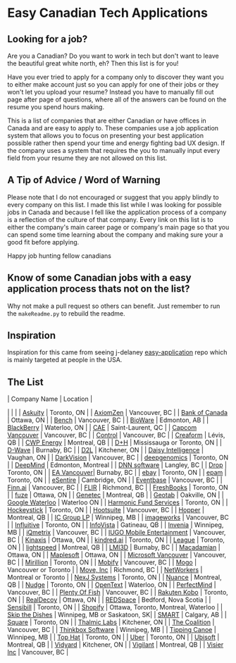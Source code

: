 # Easy Canadian Tech Applications

## Looking for a job?
Are you a Canadian? Do you want to work in tech but don't want to leave the beautiful great white north, eh? Then this list is for you!

Have you ever tried to apply for a company only to discover they want you to either make account just so you can apply for one of their jobs or they won't let you upload your resume? Instead you have to manually fill out page after page of questions, where all of the answers can be found on the resume you spend hours making.

This is a list of companies that are either Canadian or have offices in Canada and are easy to apply to. These companies use a job application system that allows you to focus on presenting your best application possible rather then spend your time and energy fighting bad UX design. If the company uses a system that requires the you to manually input every field from your resume they are not allowed on this list.

## A Tip of Advice / Word of Warning
Please note that I do not encouraged or suggest that you apply blindly to every company on this list. I made this list while I was looking for possible jobs in Canada and because I fell like the application process of a company is a reflection of the culture of that company. Every link on this list is to either the company's main career page or company's main page so that you can spend some time learning about the company and making sure your a good fit before applying.

Happy job hunting fellow canadians

## Know of some Canadian jobs with a easy application process thats not on the list? 
Why not make a pull request so others can benefit. Just remember to run the ```makeReadme.py``` to rebuild the readme.

## Inspiration 
Inspiration for this came from seeing j-delaney [easy-application](https://github.com/j-delaney/easy-application) repo which is mainly targeted at people in the USA. 


## 
## The List
<!-- BEGIN DATA -->
| Company Name | Location |

| []() | |
| [Askuity](https://www.askuity.com/company/hiring/) | Toronto, ON |
| [AxiomZen](https://www.axiomzen.co/careers) | Vancouver, BC |
| [Bank of Canada](http://www.bankofcanada.ca/careers/) | Ottawa, ON |
| [Bench](https://bench.co/) | Vancouver, BC |
| [BioWare](http://www.bioware.com/en/careers/) | Edmonton, AB |
| [BlackBerry](https://ca.blackberry.com/) | Waterloo, ON |
| [CAE](http://www.cae.com/careers/) | Saint-Laurent, QC |
| [Capcom Vancouver](https://www.capcomvancouver.com/) | Vancouver, BC |
| [Control](https://www.getcontrol.co/) | Vancouver, BC |
| [Creaform](https://careers.creaform3d.com/) | Lévis, QB |
| [CWP Energy](http://cwpenergy.com/) | Montreal, QB |
| [D+H](http://www.dh.com/careers/life-dh) | Mississauga or Toronto, ON |
| [D-Wave](https://www.dwavesys.com/) | Burnaby, BC |
| [D2L](https://www.d2l.com/careers/) |  Kitchener, ON |
| [Daisy Intelligence](http://www.daisyintelligence.com/careers/) | Vaughan, ON |
| [DarkVision](https://darkvisiontech.com/careers/) | Vancouver, BC |
| [deepgenomics](https://www.deepgenomics.com/) | Toronto, ON |
| [DeepMind](https://deepmind.com/careers/) | Edmonton, Montreal |
| [DNN software](http://www.dnnsoftware.com/about/careers) | Langley, BC |
| [Drop](https://www.earnwithdrop.com/pages/careers) | Toronto, ON |
| [EA Vancouver](http://www2.ea.com/locations/vancouver)| Burnaby, BC |
| [ebay](https://careers.ebayinc.com/join-our-team/start-your-search/) | Toronto, ON |
| [epam](https://www.epam.com/careers) | Toronto, ON |
| [eSentire](https://www.esentire.com/company/careers) | Cambridge, ON |
| [Eventbase](https://www.eventbase.com/) | Vancouver, BC |
| [Finn.ai](Finn.ai) | Vancouver, BC |
| [FLIR](http://www.flir.com/careers/?id=64835) |  Richmond, BC |
| [FreshBooks](https://www.freshbooks.com/) | Toronto, ON |
| [fuze](https://www.fuze.com/careers#!/) | Ottawa, ON |
| [Genetec](http://www.genetec.com/about-us/careers) | Montreal, QB |
| [Geotab](https://www.geotab.com/careers/) | Oakville, ON |
| [Google Waterloo](https://careers.google.com/locations/waterloo/) | Waterloo ON |
| [Harmonic Fund Services](http://harmonicfundservices.com/careers/) | Toronto, ON |
| [Hockeystick](https://hockeystick.co/) | Toronto, ON |
| [Hootsuite](https://hootsuite.com/) | Vancouver, BC |
| [Hopper](https://www.hopper.com/corp/jobs.html) | Montreal, QB |
| [IC Group LP](https://icgrouplp.com) | Winnipeg, MB |
| [imageworks](http://www.imageworks.com/jobs.php) | Vancouver, BC |
| [Influitive](https://influitive.com/careers/) | Toronto, ON |
| [InfoVista](http://www.infovista.com/company/Career-Opportunities) | Gatineau, QB | 
| [Invenia](https://www.invenia.ca/) | Winnipeg, MB |
| [iQmetrix](http://www.iqmetrix.com/careers) | Vancouver, BC |
| [IUGO Mobile Entertainment](http://www.iugome.com/careers.html) | Vancouver, BC |
| [Kinaxis](http://www.kinaxis.com/en/about/kinaxis-careers/) | Ottawa, ON |
| [kindred.ai](https://www.kindred.ai/) | Toronto, ON |
| [League](https://league.com/ca/join-league) | Toronto, ON |
| [lightspeed](https://www.lightspeedhq.com/careers/) | Montreal, QB |
| [LMI3D](http://lmi3d.com/careers) | Burnaby, BC |
| [Macadamian](http://www.macadamian.com/careers-ux-designer/) | Ottawa, ON |
| [Maplesoft](http://www.maplesoftgroup.com/) | Ottawa, ON |
| [Microsoft Vancouver](https://mcec.microsoft.ca/careers/) | Vancouver, BC |
| [Mirillion](http://www.mirillion.ca/#content-mass-bottom) | Toronto, ON |
| [Mobify](https://www.mobify.com/jobs/) | Vancouver, BC |
| [Mogo](https://www.mogo.ca/careers) | Vancouver or Toronto |
| [Move, Inc](http://careers.move.com/) | Richmond, BC |
| [NetWorkers](https://www.networkerstechnology.com/) | Montreal or Toronto |
| [NexJ Systems](https://careers.nexj.com/) | Toronto, ON |
| [Nuance](https://jobs.nuance.com/) | Montreal, QB |
| [Nudge](https://nudge.ai/careers/#open-positions) | Toronto, ON |
| [OpenText](www.opentext.com) | Waterloo, ON |
| [PerfectMind](http://www.perfectmind.com) | Vancouver, BC |
| [Plenty Of Fish](http://www.pof.com/careers.aspx?api=1) | Vancouver, BC |
| [Rakuten Kobo](https://www.kobo.com/ca/en/p/careers?style=onestore&store=CA) | Toronto, ON |
| [RealDecoy](https://www.realdecoy.com/careers-en/) | Ottawa, ON |
| [REDSpace](https://www.redspace.com) | Bedford, Nova Scotia |
| [Sensibill](https://getsensibill.com/careers) | Toronto, ON |
| [Shopify](https://www.shopify.ca) | Ottawa, Toronto, Montreal, Waterloo |
| [Skip the Dishes](https://www.skipthedishes.com/jobs) | Winnipeg, MB or Saskatoon, SK|
| [SMART](https://careers.smarttech.com/) | Calgary, AB |
| [Square](https://squareup.com/ca/careers) | Toronto, ON |
| [Thalmic Labs](https://www.thalmic.com/careers) | Kitchener, ON |
| [The Coalition](http://thecoalitionstudio.com/#Home) | Vancouver, BC |
| [Thinkbox Software](http://www.thinkboxsoftware.com/) | Winnipeg, MB |
| [Tipping Canoe](http://www.tippingcanoe.com/) | Winnipeg, MB |
| [Top Hat](https://tophat.com/work-with-us/) | Toronto, ON |
| [Uber](https://www.uber.com/en-CA/careers/) | Toronto, ON |
| [Ubisoft](https://www.ubisoft.com/en-US/careers/experience.aspx) | Montreal, QB |
| [Vidyard](https://www.vidyard.com/) | Kitchener, ON |
| [Vigilant](http://www.vigilantglobal.com/en/careers) | Montreal, QB |
| [Visier Inc](https://www.visier.com/about/careers/) | Vancouver, BC |
